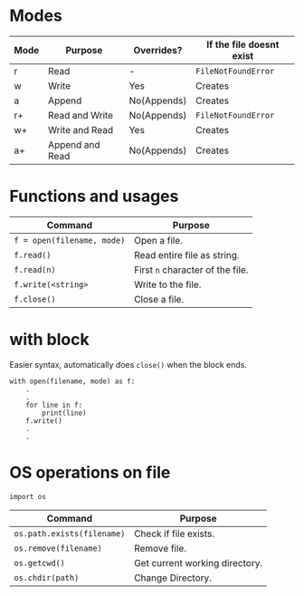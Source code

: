 # Modes
| Mode | Purpose | Overrides? | If the file doesnt exist |
| -- | -- | -- | -- |
| r | Read | - | `FileNotFoundError` |
| w | Write | Yes | Creates |
| a | Append | No(Appends) | Creates |
| r+ | Read and Write | No(Appends) | `FileNotFoundError` |
| w+| Write and Read | Yes | Creates |
| a+ | Append and Read | No(Appends) | Creates |

# Functions and usages
| Command | Purpose |
| -- | -- |
| `f = open(filename, mode)` | Open a file. |
| `f.read()` |  Read entire file as string. |
| `f.read(n)` | First `n` character of the file. |
| `f.write(<string>` | Write to the file. |
| `f.close()` | Close a file. |

# with block
Easier syntax, automatically does `close()` when the block ends.
```
with open(filename, mode) as f:
	.
	.
	for line in f:
		print(line)
	f.write()
	.
	.
```



# OS operations on file
`import os`

| Command | Purpose |
| -- | -- |
| `os.path.exists(filename)` | Check if file exists. |
| `os.remove(filename)` | Remove file. |
| `os.getcwd()` | Get current working directory. |
| `os.chdir(path)` | Change Directory. |
